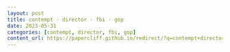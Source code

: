 ```yaml
---
layout: post
title: contempt · director · fbi · gop
date: 2023-05-31
categories: [contempt, director, fbi, gop]
content_url: https://papercliff.github.io/redirect/?q=contempt+director+fbi+gop&tbs=cdr:1,cd_min:5/30/2023,cd_max:6/1/2023
---
```

